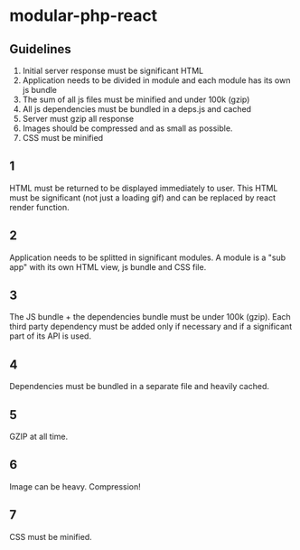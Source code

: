 # modular-php-react

## Guidelines

1. Initial server response must be significant HTML
2. Application needs to be divided in module and each module has its own js bundle
3. The sum of all js files must be minified and under 100k (gzip)
4. All js dependencies must be bundled in a deps.js and cached
5. Server must gzip all response
6. Images should be compressed and as small as possible.
7. CSS must be minified

## 1
HTML must be returned to be displayed immediately to user. This HTML must be significant (not just a loading gif)
and can be replaced by react render function.

## 2
Application needs to be splitted in significant modules. A module is a "sub app" with its own HTML view, js bundle and CSS file.

## 3
The JS bundle + the dependencies bundle must be under 100k (gzip). Each third party dependency must be added only if necessary and
if a significant part of its API is used.

## 4
Dependencies must be bundled in a separate file and heavily cached.

## 5
GZIP at all time.

## 6
Image can be heavy. Compression!

## 7
CSS must be minified.

